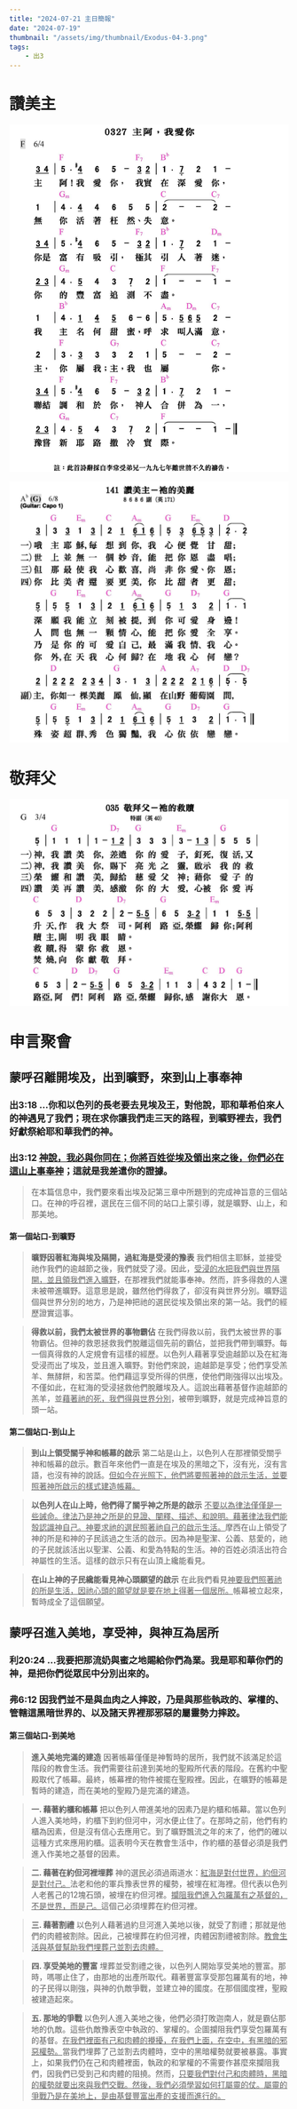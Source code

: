 ```yaml
---
title: "2024-07-21 主日簡報"
date: "2024-07-19"
thumbnail: "/assets/img/thumbnail/Exodus-04-3.png"
tags:
    - 出3
---
```


# 讚美主

![補充本-0327-主阿，我愛你](/assets/img/poetries/poetry-supple-327.jpg "補充本-0327-主阿，我愛你")

![大本詩歌-141-讚美主-祂的美麗](/assets/img/poetries/poetry-141.jpg "大本詩歌-141-讚美主-祂的美麗")

# 敬拜父

![大本詩歌-035-敬拜父-祂的救贖](/assets/img/poetries/poetry-35.jpg "大本詩歌-035-敬拜父-祂的救贖")

# 申言聚會

## 蒙呼召離開埃及，出到曠野，來到山上事奉神

### 出3:18  …你和以色列的長老要去見埃及王，對他說，耶和華希伯來人的神遇見了我們；現在求你讓我們走三天的路程，到曠野裡去，我們好獻祭給耶和華我們的神。

### 出3:12  <u>神說，我必與你同在；你將百姓從埃及領出來之後，你們必在這山上事奉神</u>；這就是我差遣你的證據。

> 在本篇信息中，我們要來看出埃及記第三章中所題到的完成神旨意的三個站口。在神的呼召裡，選民在三個不同的站口上蒙引導，就是曠野、山上，和那美地。

#### 第一個站口-到曠野  

> **曠野因著紅海與埃及隔開，過紅海是受浸的豫表**  我們相信主耶穌，並接受祂作我們的逾越節之後，我們就受了浸。因此，<u>受浸的水把我們與世界隔開，並且領我們進入曠野</u>，在那裡我們就能事奉神。然而，許多得救的人還未被帶進曠野。這意思是說，雖然他們得救了，卻沒有與世界分別。曠野這個與世界分別的地方，乃是神把祂的選民從埃及領出來的第一站。我們的經歷證實這事。

> **得救以前，我們太被世界的事物霸佔**  在我們得救以前，我們太被世界的事物霸佔。但神的救恩拯救我們脫離這個先前的霸佔，並把我們帶到曠野。每一個真得救的人定規會有這樣的經歷。以色列人藉著享受逾越節以及在紅海受浸而出了埃及，並且進入曠野。對他們來說，逾越節是享受；他們享受羔羊、無酵餅，和苦菜。他們藉這享受所得的供應，使他們剛強得以出埃及。不僅如此，在紅海的受浸拯救他們脫離埃及人。這說出藉著基督作逾越節的羔羊，並<u>藉著祂的死，我們得與世界分別</u>，被帶到曠野，就是完成神旨意的頭一站。

#### 第二個站口-到山上  

> **到山上領受關乎神和帳幕的啟示**  第二站是山上，以色列人在那裡領受關乎神和帳幕的啟示。數百年來他們一直是在埃及的黑暗之下，沒有光，沒有言語，也沒有神的說話。<u>但如今在光照下，他們將要照著神的啟示生活，並要照著神所啟示的樣式建造帳幕。</u>

> **以色列人在山上時，他們得了關乎神之所是的啟示**  <u>不要以為律法僅僅是一些誡命。律法乃是神之所是的見證、闡釋、描述、和說明。藉著律法我們能彀認識神自己。神要求祂的選民照著祂自己的啟示生活。</u>摩西在山上領受了神的所是和神的子民該過之生活的啟示。因為神是聖潔、公義、慈愛的，祂的子民就該活出以聖潔、公義、和愛為特點的生活。神的百姓必須活出符合神屬性的生活。這樣的啟示只有在山頂上纔能看見。

> **在山上神的子民纔能看見神心頭願望的啟示**  在此我們看見<u>神要我們照著祂的所是生活，因祂心頭的願望就是要在地上得著一個居所。</u>帳幕被立起來，暫時成全了這個願望。

## 蒙呼召進入美地，享受神，與神互為居所

### 利20:24  …我要把那流奶與蜜之地賜給你們為業。我是耶和華你們的神，是把你們從眾民中分別出來的。

### 弗6:12  因我們並不是與血肉之人摔跤，乃是與那些執政的、掌權的、管轄這黑暗世界的、以及諸天界裡那邪惡的屬靈勢力摔跤。

#### 第三個站口-到美地  

> **進入美地完滿的建造**  因著帳幕僅僅是神暫時的居所，我們就不該滿足於這階段的教會生活。我們需要往前達到美地的聖殿所代表的階段。在舊約中聖殿取代了帳幕。最終，帳幕裡的物件被擺在聖殿裡。因此，在曠野的帳幕是暫時的建造，而在美地的聖殿乃是完滿的建造。

> **一. 藉著約櫃和帳幕**  把以色列人帶進美地的因素乃是約櫃和帳幕。當以色列人進入美地時，約櫃下到約但河中，河水便止住了。在那時之前，他們有約櫃為因素，但是沒有信心去應用它。到了曠野飄流之年的末了，他們的確以這種方式來應用約櫃。這表明今天在教會生活中，作約櫃的基督必須是我們進入作美地之基督的因素。

> **二. 藉著在約但河裡埋葬**  神的選民必須過兩道水：<u>紅海是對付世界，約但河是對付己。</u>法老和他的軍兵豫表世界的權勢，被埋在紅海裡。但代表以色列人老舊己的12塊石頭，被埋在約但河裡。<u>攔阻我們進入包羅萬有之基督的，不是世界，而是己。</u>這個己必須埋葬在約但河裡。

> **三. 藉著割禮**  以色列人藉著過約旦河進入美地以後，就受了割禮；那就是他們的肉體被割除。因此，己被埋葬在約但河裡，肉體因割禮被割除。<u>教會生活與基督幫助我們埋葬己並割去肉體。</u>

> **四. 享受美地的豐富**  埋葬並受割禮之後，以色列人開始享受美地的豐富。那時，嗎哪止住了，由那地的出產所取代。藉著豐富享受那包羅萬有的地，神的子民得以剛強，與神的仇敵爭戰，並建立神的國度。在那個國度裡，聖殿被建造起來。

> **五. 那地的爭戰**  以色列人進入美地之後，他們必須打敗迦南人，就是霸佔那地的仇敵。這些仇敵豫表空中執政的、掌權的。企圖攔阻我們享受包羅萬有的基督。<u>在我們裡面有己和肉體的攪擾，在我們上面，在空中，有黑暗的邪惡權勢。</u>當我們埋葬了己並割去肉體時，空中的黑暗權勢就要被暴露。事實上，如果我們仍在己和肉體裡面，執政的和掌權的不需要作甚麼來攔阻我們，因我們已受到己和肉體的阻撓。然而，<u>只要我們對付己和肉體時，黑暗的權勢就要出來與我們交戰。然後，我們必須學習如何打屬靈的仗。屬靈的爭戰乃是在美地上，是由基督豐富出產的支援而進行的。</u>

